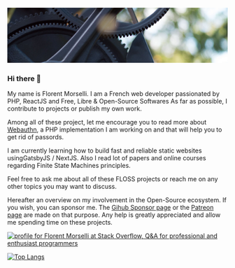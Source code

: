 ![Cover image](
1.webp)

### Hi there 👋

My name is Florent Morselli. I am a French web developer passionated by PHP, ReactJS and Free, Libre & Open-Source Softwares
As far as possible, I contribute to projects or publish my own work.

Among all of these project, let me encourage you to read more about [Webauthn](https://github.com/web-auth), a PHP implementation I am working on and that will help you to get rid of passords.

I am currently learning how to build fast and reliable static websites usingGatsbyJS / NextJS. Also I read lot of papers and online courses regarding Finite State Machines principles.

Feel free to ask me about all of these FLOSS projects or reach me on any other topics you may want to discuss.

Hereafter an overview on my involvement in the Open-Source ecosystem.
If you wish, you can sponsor me. The [Gihub Sponsor page](https://github.com/sponsors/Spomky/) or the [Patreon page](https://www.patreon.com/FlorentMorselli) are made on that purpose. Any help is greatly appreciated and allow me spending time on these projects.

<a href="https://stackoverflow.com/users/2157818/florent-morselli"><img src="https://stackoverflow.com/users/flair/2157818.png" width="208" height="58" alt="profile for Florent Morselli at Stack Overflow, Q&amp;A for professional and enthusiast programmers" title="profile for Florent Morselli at Stack Overflow, Q&amp;A for professional and enthusiast programmers"></a>




[![Top Langs](https://wakatime.com/share/@Spomky/aa41d408-c524-4a5f-936d-0b9446698abd.svg)](https://wakatime.com/@Spomky)


